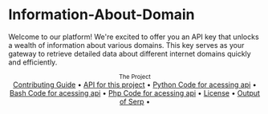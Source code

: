 # Information-About-Domain
Welcome to our platform! We're excited to offer you an API key that unlocks a wealth of information about various domains. This key serves as your gateway to retrieve detailed data about different internet domains quickly and efficiently. 

<div align="center">
    <sub>The Project</sub>
    <br />
    <a href="CONTRIBUTING.md">Contributing Guide</a> •
    <a href="API for this project">API for this project</a> •
    <a href="Python Code">Python Code for acessing api</a> •
    <a href="Bash Code">Bash Code for acessing api</a> •
    <a href="Php Code">Php Code for acessing api</a> •
    <a href="LICENSE">License</a> •
    <a href="Output of Serp">Output of Serp</a> •
    

<br />
